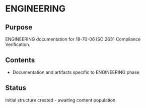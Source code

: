 # ENGINEERING

## Purpose
ENGINEERING documentation for 18-70-06 ISO 2631 Compliance Verification.

## Contents
- Documentation and artifacts specific to ENGINEERING phase

## Status
Initial structure created - awaiting content population.

